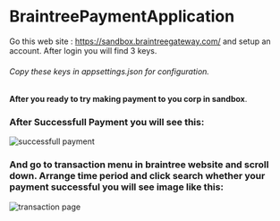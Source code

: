 # BraintreePaymentApplication
Go this web site : https://sandbox.braintreegateway.com/ and setup an account. After login you will find 3 keys. 
###### Copy these keys in appsettings.json for configuration.
**After you ready to try making payment to you corp in sandbox**.
### After Successfull Payment you will see this:
![successfull payment](https://user-images.githubusercontent.com/41066333/214309691-293733e4-a574-4a26-8273-06a6ef9a98fb.png)

### And go to transaction menu in braintree website and scroll down. Arrange time period and click search whether your payment successful you will see image like this:
![transaction page](https://user-images.githubusercontent.com/41066333/214310269-ca73078f-9ace-4677-b9bc-64dbb4d6e00b.png)

